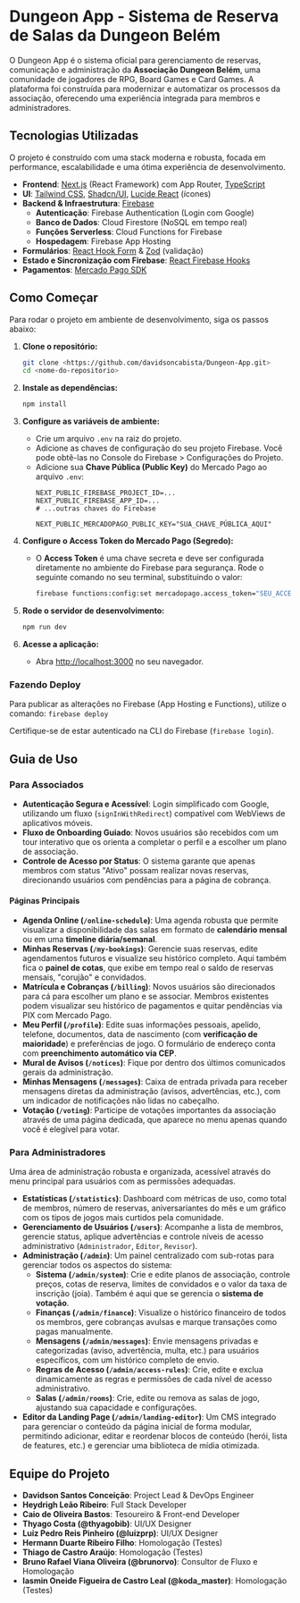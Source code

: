 
# Dungeon App - Sistema de Reserva de Salas da Dungeon Belém

O Dungeon App é o sistema oficial para gerenciamento de reservas, comunicação e administração da **Associação Dungeon Belém**, uma comunidade de jogadores de RPG, Board Games e Card Games. A plataforma foi construída para modernizar e automatizar os processos da associação, oferecendo uma experiência integrada para membros e administradores.

## Tecnologias Utilizadas

O projeto é construído com uma stack moderna e robusta, focada em performance, escalabilidade e uma ótima experiência de desenvolvimento.

- **Frontend**: [Next.js](https://nextjs.org/) (React Framework) com App Router, [TypeScript](https://www.typescriptlang.org/)
- **UI**: [Tailwind CSS](https://tailwindcss.com/), [Shadcn/UI](https://ui.shadcn.com/), [Lucide React](https://lucide.dev/guide/packages/lucide-react) (ícones)
- **Backend & Infraestrutura**: [Firebase](https://firebase.google.com/)
  - **Autenticação**: Firebase Authentication (Login com Google)
  - **Banco de Dados**: Cloud Firestore (NoSQL em tempo real)
  - **Funções Serverless**: Cloud Functions for Firebase
  - **Hospedagem**: Firebase App Hosting
- **Formulários**: [React Hook Form](https://react-hook-form.com/) & [Zod](https://zod.dev/) (validação)
- **Estado e Sincronização com Firebase**: [React Firebase Hooks](https://github.com/csfrequency/react-firebase-hooks)
- **Pagamentos**: [Mercado Pago SDK](https://www.mercadopago.com.br/developers/pt/docs)

## Como Começar

Para rodar o projeto em ambiente de desenvolvimento, siga os passos abaixo:

1. **Clone o repositório:**
   ```bash
   git clone <https://github.com/davidsoncabista/Dungeon-App.git>
   cd <nome-do-repositorio>
   ```

2. **Instale as dependências:**
   ```bash
   npm install
   ```

3. **Configure as variáveis de ambiente:**
   - Crie um arquivo `.env` na raiz do projeto.
   - Adicione as chaves de configuração do seu projeto Firebase. Você pode obtê-las no Console do Firebase > Configurações do Projeto.
   - Adicione sua **Chave Pública (Public Key)** do Mercado Pago ao arquivo `.env`:
     ```
     NEXT_PUBLIC_FIREBASE_PROJECT_ID=...
     NEXT_PUBLIC_FIREBASE_APP_ID=...
     # ...outras chaves do Firebase
     
     NEXT_PUBLIC_MERCADOPAGO_PUBLIC_KEY="SUA_CHAVE_PÚBLICA_AQUI"
     ```

4. **Configure o Access Token do Mercado Pago (Segredo):**
   - O **Access Token** é uma chave secreta e deve ser configurada diretamente no ambiente do Firebase para segurança. Rode o seguinte comando no seu terminal, substituindo o valor:
     ```bash
     firebase functions:config:set mercadopago.access_token="SEU_ACCESS_TOKEN_AQUI"
     ```

5. **Rode o servidor de desenvolvimento:**
   ```bash
   npm run dev
   ```

6. **Acesse a aplicação:**
   - Abra [http://localhost:3000](http://localhost:3000) no seu navegador.

### Fazendo Deploy
Para publicar as alterações no Firebase (App Hosting e Functions), utilize o comando:
`firebase deploy`

Certifique-se de estar autenticado na CLI do Firebase (`firebase login`).

## Guia de Uso

### Para Associados

- **Autenticação Segura e Acessível**: Login simplificado com Google, utilizando um fluxo (`signInWithRedirect`) compatível com WebViews de aplicativos móveis.
- **Fluxo de Onboarding Guiado**: Novos usuários são recebidos com um tour interativo que os orienta a completar o perfil e a escolher um plano de associação.
- **Controle de Acesso por Status**: O sistema garante que apenas membros com status "Ativo" possam realizar novas reservas, direcionando usuários com pendências para a página de cobrança.

#### Páginas Principais

- **Agenda Online (`/online-schedule`)**: Uma agenda robusta que permite visualizar a disponibilidade das salas em formato de **calendário mensal** ou em uma **timeline diária/semanal**.
- **Minhas Reservas (`/my-bookings`)**: Gerencie suas reservas, edite agendamentos futuros e visualize seu histórico completo. Aqui também fica o **painel de cotas**, que exibe em tempo real o saldo de reservas mensais, "corujão" e convidados.
- **Matrícula e Cobranças (`/billing`)**: Novos usuários são direcionados para cá para escolher um plano e se associar. Membros existentes podem visualizar seu histórico de pagamentos e quitar pendências via PIX com Mercado Pago.
- **Meu Perfil (`/profile`)**: Edite suas informações pessoais, apelido, telefone, documentos, data de nascimento (com **verificação de maioridade**) e preferências de jogo. O formulário de endereço conta com **preenchimento automático via CEP**.
- **Mural de Avisos (`/notices`)**: Fique por dentro dos últimos comunicados gerais da administração.
- **Minhas Mensagens (`/messages`)**: Caixa de entrada privada para receber mensagens diretas da administração (avisos, advertências, etc.), com um indicador de notificações não lidas no cabeçalho.
- **Votação (`/voting`)**: Participe de votações importantes da associação através de uma página dedicada, que aparece no menu apenas quando você é elegível para votar.

### Para Administradores

Uma área de administração robusta e organizada, acessível através do menu principal para usuários com as permissões adequadas.

- **Estatísticas (`/statistics`)**: Dashboard com métricas de uso, como total de membros, número de reservas, aniversariantes do mês e um gráfico com os tipos de jogos mais curtidos pela comunidade.
- **Gerenciamento de Usuários (`/users`)**: Acompanhe a lista de membros, gerencie status, aplique advertências e controle níveis de acesso administrativo (`Administrador`, `Editor`, `Revisor`).
- **Administração (`/admin`)**: Um painel centralizado com sub-rotas para gerenciar todos os aspectos do sistema:
  - **Sistema (`/admin/system`)**: Crie e edite planos de associação, controle preços, cotas de reserva, limites de convidados e o valor da taxa de inscrição (joia). Também é aqui que se gerencia o **sistema de votação**.
  - **Finanças (`/admin/finance`)**: Visualize o histórico financeiro de todos os membros, gere cobranças avulsas e marque transações como pagas manualmente.
  - **Mensagens (`/admin/messages`)**: Envie mensagens privadas e categorizadas (aviso, advertência, multa, etc.) para usuários específicos, com um histórico completo de envio.
  - **Regras de Acesso (`/admin/access-rules`)**: Crie, edite e exclua dinamicamente as regras e permissões de cada nível de acesso administrativo.
  - **Salas (`/admin/rooms`)**: Crie, edite ou remova as salas de jogo, ajustando sua capacidade e configurações.
- **Editor da Landing Page (`/admin/landing-editor`)**: Um CMS integrado para gerenciar o conteúdo da página inicial de forma modular, permitindo adicionar, editar e reordenar blocos de conteúdo (herói, lista de features, etc.) e gerenciar uma biblioteca de mídia otimizada.

## Equipe do Projeto

- **Davidson Santos Conceição**: Project Lead & DevOps Engineer
- **Heydrigh Leão Ribeiro**: Full Stack Developer
- **Caio de Oliveira Bastos**: Tesoureiro & Front-end Developer
- **Thyago Costa (@thyagobib)**: UI/UX Designer
- **Luiz Pedro Reis Pinheiro (@luizprp)**: UI/UX Designer 
- **Hermann Duarte Ribeiro Filho**: Homologação (Testes)
- **Thiago de Castro Araújo**: Homologação (Testes)
- **Bruno Rafael Viana Oliveira (@brunorvo)**: Consultor de Fluxo e Homologação
- **Iasmin Oneide Figueira de Castro Leal (@koda_master)**: Homologação (Testes)

